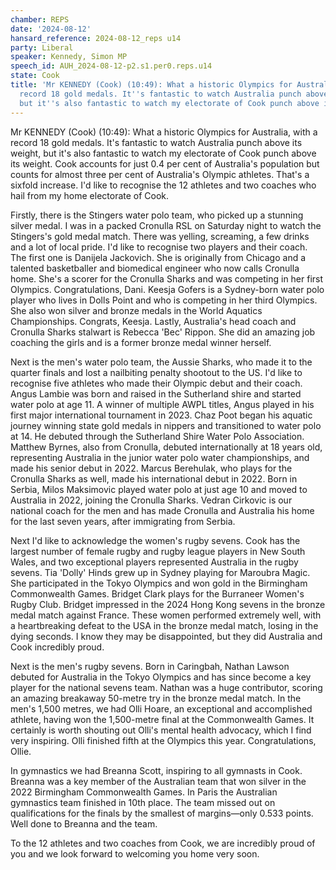```yaml
---
chamber: REPS
date: '2024-08-12'
hansard_reference: 2024-08-12_reps u14
party: Liberal
speaker: Kennedy, Simon MP
speech_id: AUH_2024-08-12-p2.s1.per0.reps.u14
state: Cook
title: 'Mr KENNEDY (Cook) (10:49): What a historic Olympics for Australia, with a
  record 18 gold medals. It''s fantastic to watch Australia punch above its weight,
  but it''s also fantastic to watch my electorate of Cook punch above its weight'
---
```


Mr KENNEDY (Cook) (10:49): What a historic Olympics for Australia, with a record 18 gold medals. It's fantastic to watch Australia punch above its weight, but it's also fantastic to watch my electorate of Cook punch above its weight. Cook accounts for just 0.4 per cent of Australia's population but counts for almost three per cent of Australia's Olympic athletes. That's a sixfold increase. I'd like to recognise the 12 athletes and two coaches who hail from my home electorate of Cook.

Firstly, there is the Stingers water polo team, who picked up a stunning silver medal. I was in a packed Cronulla RSL on Saturday night to watch the Stingers's gold medal match. There was yelling, screaming, a few drinks and a lot of local pride. I'd like to recognise two players and their coach. The first one is Danijela Jackovich. She is originally from Chicago and a talented basketballer and biomedical engineer who now calls Cronulla home. She's a scorer for the Cronulla Sharks and was competing in her first Olympics. Congratulations, Dani. Keesja Gofers is a Sydney-born water polo player who lives in Dolls Point and who is competing in her third Olympics. She also won silver and bronze medals in the World Aquatics Championships. Congrats, Keesja. Lastly, Australia's head coach and Cronulla Sharks stalwart is Rebecca 'Bec' Rippon. She did an amazing job coaching the girls and is a former bronze medal winner herself.

Next is the men's water polo team, the Aussie Sharks, who made it to the quarter finals and lost a nailbiting penalty shootout to the US. I'd like to recognise five athletes who made their Olympic debut and their coach. Angus Lambie was born and raised in the Sutherland shire and started water polo at age 11. A winner of multiple AWPL titles, Angus played in his first major international tournament in 2023. Chaz Poot began his aquatic journey winning state gold medals in nippers and transitioned to water polo at 14. He debuted through the Sutherland Shire Water Polo Association. Matthew Byrnes, also from Cronulla, debuted internationally at 18 years old, representing Australia in the junior water polo water championships, and made his senior debut in 2022. Marcus Berehulak, who plays for the Cronulla Sharks as well, made his international debut in 2022. Born in Serbia, Milos Maksimovic played water polo at just age 10 and moved to Australia in 2022, joining the Cronulla Sharks. Vedran Cirkovic is our national coach for the men and has made Cronulla and Australia his home for the last seven years, after immigrating from Serbia.

Next I'd like to acknowledge the women's rugby sevens. Cook has the largest number of female rugby and rugby league players in New South Wales, and two exceptional players represented Australia in the rugby sevens. Tia 'Dolly' Hinds grew up in Sydney playing for Maroubra Magic. She participated in the Tokyo Olympics and won gold in the Birmingham Commonwealth Games. Bridget Clark plays for the Burraneer Women's Rugby Club. Bridget impressed in the 2024 Hong Kong sevens in the bronze medal match against France. These women performed extremely well, with a heartbreaking defeat to the USA in the bronze medal match, losing in the dying seconds. I know they may be disappointed, but they did Australia and Cook incredibly proud.

Next is the men's rugby sevens. Born in Caringbah, Nathan Lawson debuted for Australia in the Tokyo Olympics and has since become a key player for the national sevens team. Nathan was a huge contributor, scoring an amazing breakaway 50-metre try in the bronze medal match. In the men's 1,500 metres, we had Olli Hoare, an exceptional and accomplished athlete, having won the 1,500-metre final at the Commonwealth Games. It certainly is worth shouting out Olli's mental health advocacy, which I find very inspiring. Olli finished fifth at the Olympics this year. Congratulations, Ollie.

In gymnastics we had Breanna Scott, inspiring to all gymnasts in Cook. Breanna was a key member of the Australian team that won silver in the 2022 Birmingham Commonwealth Games. In Paris the Australian gymnastics team finished in 10th place. The team missed out on qualifications for the finals by the smallest of margins—only 0.533 points. Well done to Breanna and the team.

To the 12 athletes and two coaches from Cook, we are incredibly proud of you and we look forward to welcoming you home very soon.